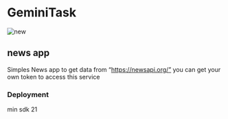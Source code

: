 # GeminiTask
![new](https://user-images.githubusercontent.com/17963068/54257523-0a704500-4579-11e9-975f-6b6fb4495f60.gif)
## news app

Simples News app to get data from “https://newsapi.org/” you can get your own token to access this service
### Deployment
min sdk 21
